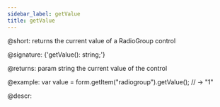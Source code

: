 ```yaml
---
sidebar_label: getValue
title: getValue
---          
```


@short: returns the current value of a RadioGroup control

@signature: {'getValue(): string;'}

@returns:
param   string     the current value of the control

@example:
var value = form.getItem("radiogroup").getValue();
// -> "1"




@descr:


